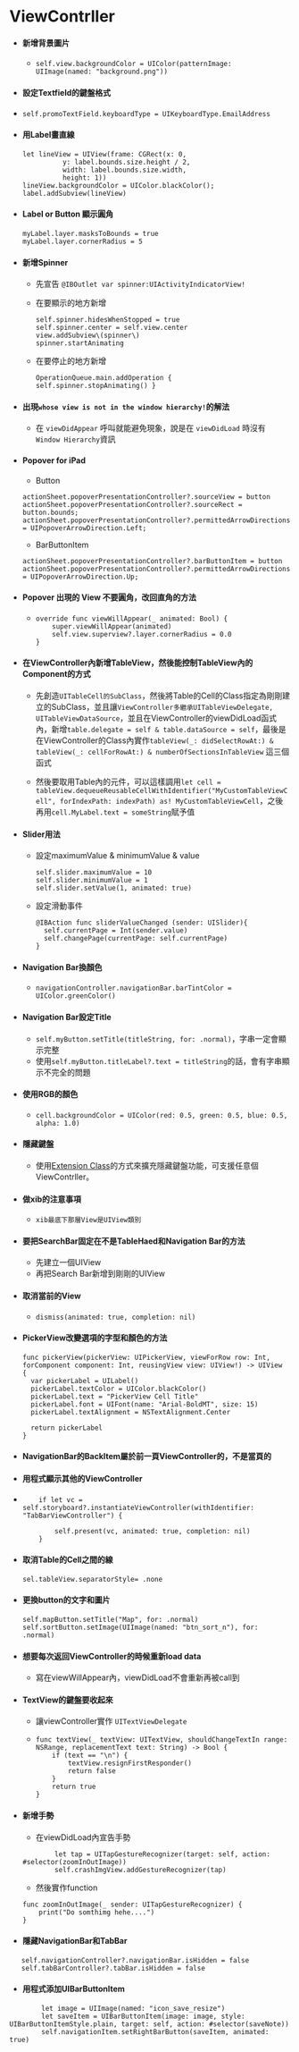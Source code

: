 # ViewContrller

* #### 新增背景圖片

  * `self.view.backgroundColor = UIColor(patternImage: UIImage(named: "background.png"))`
* #### 設定Textfield的鍵盤格式
* ```
  self.promoTextField.keyboardType = UIKeyboardType.EmailAddress
  ```
* #### 用Label畫直線

  ```
  let lineView = UIView(frame: CGRect(x: 0, 
            y: label.bounds.size.height / 2,
            width: label.bounds.size.width,
            height: 1)) 
  lineView.backgroundColor = UIColor.blackColor();
  label.addSubview(lineView)
  ```
* #### Label or Button 顯示圓角

  ```
  myLabel.layer.masksToBounds = true
  myLabel.layer.cornerRadius = 5
  ```
* #### 新增Spinner

  * 先宣告 `@IBOutlet var spinner:UIActivityIndicatorView!`
  * 在要顯示的地方新增

    ```
    self.spinner.hidesWhenStopped = true
    self.spinner.center = self.view.center
    view.addSubview\(spinner\)  
    spinner.startAnimating
    ```

  * 在要停止的地方新增

    `OperationQueue.main.addOperation {                                              
     self.spinner.stopAnimating() }`
* #### 出現`whose view is not in the window hierarchy!`的解法

  * 在 `viewDidAppear` 呼叫就能避免現象，說是在 `viewDidLoad` 時沒有 `Window Hierarchy`資訊
* #### Popover for iPad

  * Button

  ```
  actionSheet.popoverPresentationController?.sourceView = button
  actionSheet.popoverPresentationController?.sourceRect = button.bounds;
  actionSheet.popoverPresentationController?.permittedArrowDirections = UIPopoverArrowDirection.Left;
  ```

  * BarButtonItem

  ```
  actionSheet.popoverPresentationController?.barButtonItem = button
  actionSheet.popoverPresentationController?.permittedArrowDirections = UIPopoverArrowDirection.Up;
  ```
* #### Popover 出現的 View 不要圓角，改回直角的方法

  * ```
    override func viewWillAppear(_ animated: Bool) {
        super.viewWillAppear(animated)
        self.view.superview?.layer.cornerRadius = 0.0
    }
    ```
* #### 在ViewController內新增TableView，然後能控制TableView內的Component的方式

  * 先創造`UITableCell的SubClass`，然後將Table的Cell的Class指定為剛剛建立的SubClass，並且讓`ViewController多繼承UITableViewDelegate, UITableViewDataSource`，並且在ViewController的viewDidLoad函式內，新增`table.delegate = self & table.dataSource = self`，最後是在ViewController的Class內實作`tableView(_: didSelectRowAt:) & tableView(_: cellForRowAt:) & numberOfSectionsInTableView` 這三個函式

  * 然後要取用Table內的元件，可以這樣調用`let cell = tableView.dequeueReusableCellWithIdentifier("MyCustomTableViewCell", forIndexPath: indexPath) as! MyCustomTableViewCell`，之後再用`cell.MyLabel.text = someString`賦予值
* #### Slider用法

  * 設定maximumValue & minimumValue & value
    ```
    self.slider.maximumValue = 10
    self.slider.minimumValue = 1
    self.slider.setValue(1, animated: true)
    ```
  * 設定滑動事件
    ```
    @IBAction func sliderValueChanged (sender: UISlider){
      self.currentPage = Int(sender.value)
      self.changePage(currentPage: self.currentPage)
    }
    ```
* #### Navigation Bar換顏色

  * `navigationController.navigationBar.barTintColor = UIColor.greenColor()`
* #### Navigation Bar設定Title

  * `self.myButton.setTitle(titleString, for: .normal)`，字串一定會顯示完整
  * 使用`self.myButton.titleLabel?.text = titleString`的話，會有字串顯示不完全的問題
* #### 使用RGB的顏色

  * `cell.backgroundColor = UIColor(red: 0.5, green: 0.5, blue: 0.5, alpha: 1.0)`
* #### 隱藏鍵盤

  * 使用[Extension Class](http://stackoverflow.com/questions/24126678/close-ios-keyboard-by-touching-anywhere-using-swift)的方式來擴充隱藏鍵盤功能，可支援任意個ViewContrller。
* #### 做xib的注意事項

  * `xib最底下那層View是UIView類別`
* #### 要把SearchBar固定在不是TableHaed和Navigation Bar的方法

  * 先建立一個UIView
  * 再把Search Bar新增到剛剛的UIView
* #### 取消當前的View

  * `dismiss(animated: true, completion: nil)`
* #### PickerView改變選項的字型和顏色的方法

  ```
  func pickerView(pickerView: UIPickerView, viewForRow row: Int, forComponent component: Int, reusingView view: UIView!) -> UIView
  {
    var pickerLabel = UILabel()
    pickerLabel.textColor = UIColor.blackColor()
    pickerLabel.text = "PickerView Cell Title"
    pickerLabel.font = UIFont(name: "Arial-BoldMT", size: 15) 
    pickerLabel.textAlignment = NSTextAlignment.Center

    return pickerLabel
  }
  ```
* #### NavigationBar的BackItem屬於前一頁ViewController的，不是當頁的
* #### 用程式顯示其他的ViewController

* ```
      if let vc = self.storyboard?.instantiateViewController(withIdentifier: "TabBarViewController") {
        
          self.present(vc, animated: true, completion: nil)
      }
  ```

* #### 取消Table的Cell之間的線

  `sel.tableView.separatorStyle= .none`

* #### 更換button的文字和圖片

  ```
  self.mapButton.setTitle("Map", for: .normal)
  self.sortButton.setImage(UIImage(named: "btn_sort_n"), for: .normal)
  ```
* #### 想要每次返回ViewController的時候重新load data

  * 寫在viewWillAppear內，viewDidLoad不會重新再被call到
* #### TextView的鍵盤要收起來

  * 讓viewController實作 `UITextViewDelegate`

  * ```
    func textView(_ textView: UITextView, shouldChangeTextIn range: NSRange, replacementText text: String) -> Bool {
        if (text == "\n") {
            textView.resignFirstResponder()
            return false
        }
        return true
    }
    ```
* #### 新增手勢

  * 在viewDidLoad內宣告手勢

  ```
          let tap = UITapGestureRecognizer(target: self, action: #selector(zoomInOutImage))
          self.crashImgView.addGestureRecognizer(tap)
  ```

  * 然後實作function

  ```
  func zoomInOutImage(_ sender: UITapGestureRecognizer) {
      print("Do somthimg hehe....")
  }
  ```
* #### 隱藏NavigationBar和TabBar

```
   self.navigationController?.navigationBar.isHidden = false
   self.tabBarController?.tabBar.isHidden = false
```

* #### 用程式添加UIBarButtonItem

```
        let image = UIImage(named: "icon_save_resize")
        let saveItem = UIBarButtonItem(image: image, style: UIBarButtonItemStyle.plain, target: self, action: #selector(saveNote))
        self.navigationItem.setRightBarButton(saveItem, animated: true)
```



